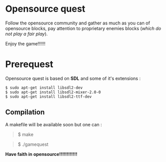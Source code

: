 ﻿# Opensource quest

Follow the opensource community and gather as much as you can of opensource blocks, pay attention to proprietary enemies blocks (*which do not play a fair play*).

Enjoy the game!!!!!!


# Prerequest

Opensource quest is based on **SDL** and some of it's extensions :

    $ sudo apt-get install libsdl2-dev
    $ sudo apt-get install libsdl2-mixer-2.0-0
    $ sudo apt-get install libsdl2-ttf-dev

## Compilation

A makefile will be available soon but one can :

> $ make

> $ ./gamequest


**Have faith in opensource!!!!!!!!!!!!** 
